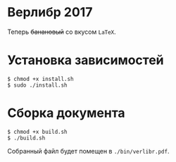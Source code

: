 # Верлибр 2017

Теперь ~~банановый~~ со вкусом `LaTeX`.

# Установка зависимостей

```
$ chmod +x install.sh
$ sudo ./install.sh
```

# Сборка документа

```
$ chmod +x build.sh
$ ./build.sh
```

Собранный файл будет помещен в `./bin/verlibr.pdf`.
